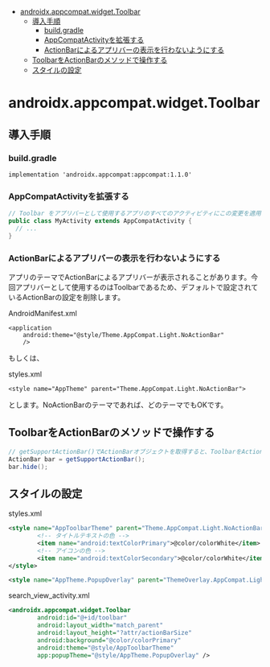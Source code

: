 <!-- TOC depthFrom:1 depthTo:6 withLinks:1 updateOnSave:1 orderedList:0 -->

- [androidx.appcompat.widget.Toolbar](#androidxappcompatwidgettoolbar)
	- [導入手順](#導入手順)
		- [build.gradle](#buildgradle)
		- [AppCompatActivityを拡張する](#appcompatactivityを拡張する)
		- [ActionBarによるアプリバーの表示を行わないようにする](#actionbarによるアプリバーの表示を行わないようにする)
	- [ToolbarをActionBarのメソッドで操作する](#toolbarをactionbarのメソッドで操作する)
	- [スタイルの設定](#スタイルの設定)

<!-- /TOC -->


# androidx.appcompat.widget.Toolbar

## 導入手順

### build.gradle

```
implementation 'androidx.appcompat:appcompat:1.1.0'
```


### AppCompatActivityを拡張する

```Java
// Toolbar をアプリバーとして使用するアプリのすべてのアクティビティにこの変更を適用します。
public class MyActivity extends AppCompatActivity {
  // ...
}
```


### ActionBarによるアプリバーの表示を行わないようにする

アプリのテーマでActionBarによるアプリバーが表示されることがあります。今回アプリバーとして使用するのはToolbarであるため、デフォルトで設定されているActionBarの設定を削除します。

AndroidManifest.xml

```
<application
    android:theme="@style/Theme.AppCompat.Light.NoActionBar"
    />
```

もしくは、

styles.xml

```
<style name="AppTheme" parent="Theme.AppCompat.Light.NoActionBar">
```

とします。NoActionBarのテーマであれば、どのテーマでもOKです。


## ToolbarをActionBarのメソッドで操作する


```Java
// getSupportActionBar()でActionBarオブジェクトを取得すると、ToolbarをActionBarのメソッドで操作できるようになります。
ActionBar bar = getSupportActionBar();
bar.hide();
```


## スタイルの設定

styles.xml

```xml
<style name="AppToolbarTheme" parent="Theme.AppCompat.Light.NoActionBar">
		<!-- タイトルテキストの色 -->
		<item name="android:textColorPrimary">@color/colorWhite</item>
		<!-- アイコンの色 -->
		<item name="android:textColorSecondary">@color/colorWhite</item>
</style>

<style name="AppTheme.PopupOverlay" parent="ThemeOverlay.AppCompat.Light" />
```

search_view_activity.xml

```xml
<androidx.appcompat.widget.Toolbar
		android:id="@+id/toolbar"
		android:layout_width="match_parent"
		android:layout_height="?attr/actionBarSize"
		android:background="@color/colorPrimary"
		android:theme="@style/AppToolbarTheme"
		app:popupTheme="@style/AppTheme.PopupOverlay" />
```



